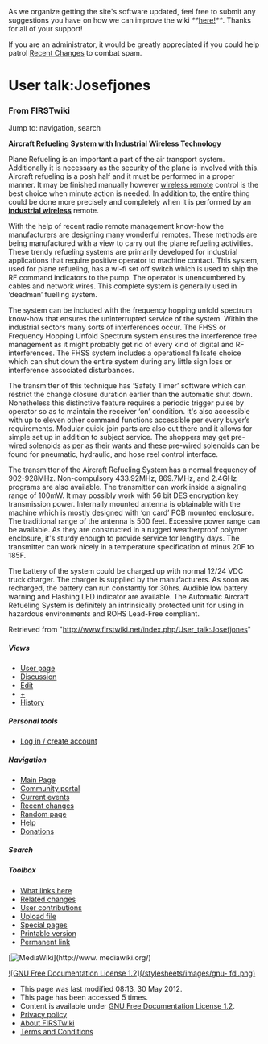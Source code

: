 As we organize getting the site's software updated, feel free to submit any
suggestions you have on how we can improve the wiki
_**_[here!](/index.php/User:Hallry/Suggestions "User:Hallry/Suggestions"
)_**_. Thanks for all of your support!

If you are an administrator, it would be greatly appreciated if you could help
patrol [Recent Changes](/index.php/Special:Recentchanges
"Special:Recentchanges" ) to combat spam.

# User talk:Josefjones

### From FIRSTwiki

Jump to: navigation, search

**Aircraft Refueling System with Industrial Wireless Technology**

  

Plane Refueling is an important a part of the air transport system.
Additionally it is necessary as the security of the plane is involved with
this. Aircraft refueling is a posh half and it must be performed in a proper
manner. It may be finished manually however [wireless
remote](http://www.evidencewarehouse.ocp.dc.gov/index.php/User_talk:Josefjones
"http://www.evidencewarehouse.ocp.dc.gov/index.php/User_talk:Josefjones" )
control is the best choice when minute action is needed. In addition to, the
entire thing could be done more precisely and completely when it is performed
by an [**industrial wireless**](http://www.baseng.com/
"http://www.baseng.com/" ) remote.

With the help of recent radio remote management know-how the manufacturers are
designing many wonderful remotes. These methods are being manufactured with a
view to carry out the plane refueling activities. These trendy refueling
systems are primarily developed for industrial applications that require
positive operator to machine contact. This system, used for plane refueling,
has a wi-fi set off switch which is used to ship the RF command indicators to
the pump. The operator is unencumbered by cables and network wires. This
complete system is generally used in ‘deadman’ fuelling system.

The system can be included with the frequency hopping unfold spectrum know-how
that ensures the uninterrupted service of the system. Within the industrial
sectors many sorts of interferences occur. The FHSS or Frequency Hopping
Unfold Spectrum system ensures the interference free management as it might
probably get rid of every kind of digital and RF interferences. The FHSS
system includes a operational failsafe choice which can shut down the entire
system during any little sign loss or interference associated disturbances.

The transmitter of this technique has ‘Safety Timer’ software which can
restrict the change closure duration earlier than the automatic shut down.
Nonetheless this distinctive feature requires a periodic trigger pulse by
operator so as to maintain the receiver ‘on’ condition. It's also accessible
with up to eleven other command functions accessible per every buyer’s
requirements. Modular quick-join parts are also out there and it allows for
simple set up in addition to subject service. The shoppers may get pre-wired
solenoids as per as their wants and these pre-wired solenoids can be found for
pneumatic, hydraulic, and hose reel control interface.

The transmitter of the Aircraft Refueling System has a normal frequency of
902-928MHz. Non-compulsory 433.92MHz, 869.7MHz, and 2.4GHz programs are also
available. The transmitter can work inside a signaling range of 100mW. It may
possibly work with 56 bit DES encryption key transmission power. Internally
mounted antenna is obtainable with the machine which is mostly designed with
‘on card’ PCB mounted enclosure. The traditional range of the antenna is 500
feet. Excessive power range can be available. As they are constructed in a
rugged weatherproof polymer enclosure, it's sturdy enough to provide service
for lengthy days. The transmitter can work nicely in a temperature
specification of minus 20F to 185F.

The battery of the system could be charged up with normal 12/24 VDC truck
charger. The charger is supplied by the manufacturers. As soon as recharged,
the battery can run constantly for 30hrs. Audible low battery warning and
Flashing LED indicator are available. The Automatic Aircraft Refueling System
is definitely an intrinsically protected unit for using in hazardous
environments and ROHS Lead-Free compliant.

Retrieved from "<http://www.firstwiki.net/index.php/User_talk:Josefjones>"

##### Views

  * [User page](/index.php?title=User:Josefjones&action=edit)
  * [Discussion](/index.php/User_talk:Josefjones)
  * [Edit](/index.php?title=User_talk:Josefjones&action=edit)
  * [+](/index.php?title=User_talk:Josefjones&action=edit&section=new)
  * [History](/index.php?title=User_talk:Josefjones&action=history)

##### Personal tools

  * [Log in / create account](/index.php?title=Special:Userlogin&returnto=User_talk:Josefjones)

[](/index.php/Main_Page "Main Page" )

##### Navigation

  * [Main Page](/index.php/Main_Page)
  * [Community portal](/index.php/FIRSTwiki:Community_portal)
  * [Current events](/index.php/Current_events)
  * [Recent changes](/index.php/Special:Recentchanges)
  * [Random page](/index.php/Special:Random)
  * [Help](/index.php/FIRSTwiki:Help)
  * [Donations](/index.php/FIRSTwiki:Site_support)

##### Search



##### Toolbox

  * [What links here](/index.php/Special:Whatlinkshere/User_talk:Josefjones)
  * [Related changes](/index.php/Special:Recentchangeslinked/User_talk:Josefjones)
  * [User contributions](/index.php/Special:Contributions/Josefjones)
  * [Upload file](/index.php/Special:Upload)
  * [Special pages](/index.php/Special:Specialpages)
  * [Printable version](/index.php?title=User_talk:Josefjones&printable=yes)
  * [Permanent link](/index.php?title=User_talk:Josefjones&oldid=116096)

[![MediaWiki](/skins/common/images/poweredby_mediawiki_88x31.png)](http://www.
mediawiki.org/)

[![GNU Free Documentation License 1.2](/stylesheets/images/gnu-
fdl.png)](http://www.gnu.org/copyleft/fdl.html)

  * This page was last modified 08:13, 30 May 2012.
  * This page has been accessed 5 times.
  * Content is available under [GNU Free Documentation License 1.2](http://www.gnu.org/copyleft/fdl.html "http://www.gnu.org/copyleft/fdl.html" ).
  * [Privacy policy](/index.php/FIRSTwiki:Privacy_policy "FIRSTwiki:Privacy policy" )
  * [About FIRSTwiki](/index.php/FIRSTwiki:About "FIRSTwiki:About" )
  * [Terms and Conditions](/index.php/FIRSTwiki:Terms_and_conditions "FIRSTwiki:Terms and conditions" )

